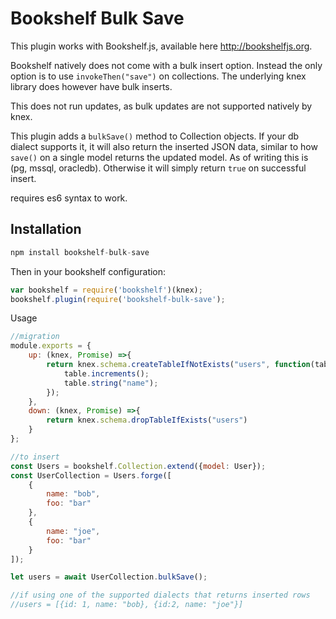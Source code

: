 # Bookshelf Bulk Save
This plugin works with Bookshelf.js, available here http://bookshelfjs.org.

Bookshelf natively does not come with a bulk insert option. Instead the only option is to use `invokeThen("save")` on collections. The underlying knex library does however have bulk inserts.

This does not run updates, as bulk updates are not supported natively by knex.

This plugin adds a `bulkSave()` method to Collection objects. If your db dialect supports it, it will also return the inserted JSON data, similar to how `save()` on a single model returns the updated model. As of writing this is (pg, mssql, oracledb). Otherwise it will simply return `true` on successful insert.

requires es6 syntax to work.

## Installation
``` javascript
npm install bookshelf-bulk-save
```
Then in your bookshelf configuration:
``` javascript
var bookshelf = require('bookshelf')(knex);
bookshelf.plugin(require('bookshelf-bulk-save');
```

Usage
``` javascript
//migration
module.exports = {
    up: (knex, Promise) =>{
        return knex.schema.createTableIfNotExists("users", function(table){
            table.increments();
            table.string("name");
        });
    },
    down: (knex, Promise) =>{
        return knex.schema.dropTableIfExists("users")
    }
};

//to insert
const Users = bookshelf.Collection.extend({model: User});
const UserCollection = Users.forge([
    {
        name: "bob",
        foo: "bar"
    },
    {
        name: "joe",
        foo: "bar"
    }
]);

let users = await UserCollection.bulkSave();

//if using one of the supported dialects that returns inserted rows
//users = [{id: 1, name: "bob}, {id:2, name: "joe"}]


```
